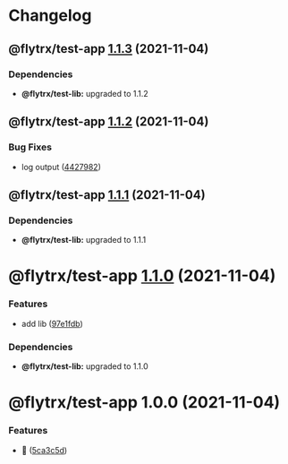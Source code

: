 # Changelog

## @flytrx/test-app [1.1.3](https://github.com/kettil/monorepo-test/compare/@flytrx/test-app@1.1.2...@flytrx/test-app@1.1.3) (2021-11-04)





### Dependencies

* **@flytrx/test-lib:** upgraded to 1.1.2

## @flytrx/test-app [1.1.2](https://github.com/kettil/monorepo-test/compare/@flytrx/test-app@1.1.1...@flytrx/test-app@1.1.2) (2021-11-04)


### Bug Fixes

* log output ([4427982](https://github.com/kettil/monorepo-test/commit/4427982ba9f2c3585502b29b71cbe1c8c0eafe7e))

## @flytrx/test-app [1.1.1](https://github.com/kettil/monorepo-test/compare/@flytrx/test-app@1.1.0...@flytrx/test-app@1.1.1) (2021-11-04)





### Dependencies

* **@flytrx/test-lib:** upgraded to 1.1.1

# @flytrx/test-app [1.1.0](https://github.com/kettil/monorepo-test/compare/@flytrx/test-app@1.0.0...@flytrx/test-app@1.1.0) (2021-11-04)


### Features

* add lib ([97e1fdb](https://github.com/kettil/monorepo-test/commit/97e1fdb13618e0f366a309cddfd6d66ecc40968f))





### Dependencies

* **@flytrx/test-lib:** upgraded to 1.1.0

# @flytrx/test-app 1.0.0 (2021-11-04)


### Features

* 🐣 ([5ca3c5d](https://github.com/kettil/monorepo-test/commit/5ca3c5d5db1825a154b4e0f4b5c280e256a9b4d1))
